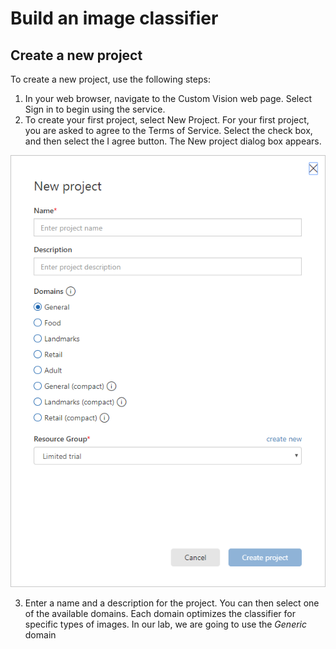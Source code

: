 # Build an image classifier
## Create a new project
To create a new project, use the following steps:
1. In your web browser, navigate to the Custom Vision web page. Select Sign in to begin using the service.
2. To create your first project, select New Project. For your first project, you are asked to agree to the Terms of Service. 
Select the check box, and then select the I agree button. The New project dialog box appears.

![New project](images/new-project.png)

3. Enter a name and a description for the project. You can then select one of the available domains. 
Each domain optimizes the classifier for specific types of images. In our lab, we are going to use the *Generic* domain
